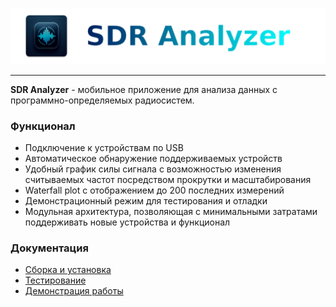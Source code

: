 <p align="center">
  <img src='assets/cool-logo.png'>
</p>

---

**SDR Analyzer** - мобильное приложение для анализа данных с программно-определяемых радиосистем.

### Функционал

- Подключение к устройствам по USB
- Автоматическое обнаружение поддерживаемых устройств
- Удобный график силы сигнала с возможностью изменения считываемых частот посредством прокрутки
  и масштабирования
- Waterfall plot с отображением до 200 последних измерений
- Демонстрационный режим для тестирования и отладки
- Модульная архитектура, позволяющая с минимальными затратами поддерживать новые устройства и
  функционал

### Документация

- [Сборка и установка](docs/compile.md)
- [Тестирование](docs/testing.md)
- [Демонстрация работы](docs/demo.md)